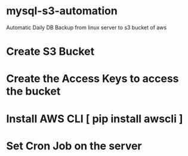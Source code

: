 # mysql-s3-automation
Automatic Daily DB Backup from linux server to s3 bucket of aws

# Create S3 Bucket 
# Create the Access Keys to access the bucket
# Install AWS CLI [ pip install awscli ]
# Set Cron Job on the server

